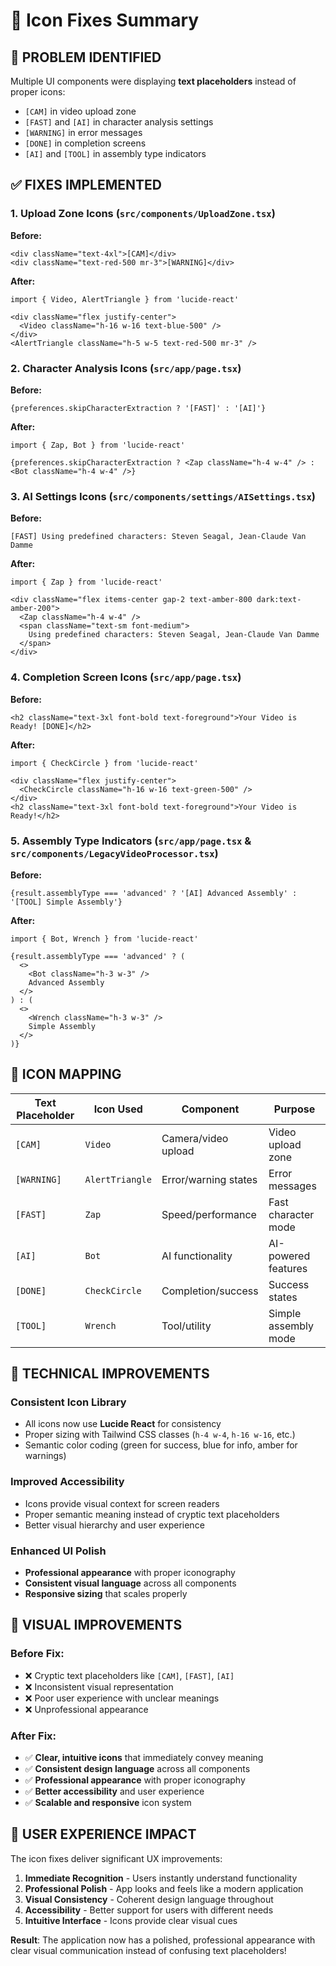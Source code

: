 # 🎨 Icon Fixes Summary

## 🚨 **PROBLEM IDENTIFIED**
Multiple UI components were displaying **text placeholders** instead of proper icons:
- `[CAM]` in video upload zone
- `[FAST]` and `[AI]` in character analysis settings
- `[WARNING]` in error messages
- `[DONE]` in completion screens
- `[AI]` and `[TOOL]` in assembly type indicators

## ✅ **FIXES IMPLEMENTED**

### 1. **Upload Zone Icons** (`src/components/UploadZone.tsx`)
**Before:**
```tsx
<div className="text-4xl">[CAM]</div>
<div className="text-red-500 mr-3">[WARNING]</div>
```

**After:**
```tsx
import { Video, AlertTriangle } from 'lucide-react'

<div className="flex justify-center">
  <Video className="h-16 w-16 text-blue-500" />
</div>
<AlertTriangle className="h-5 w-5 text-red-500 mr-3" />
```

### 2. **Character Analysis Icons** (`src/app/page.tsx`)
**Before:**
```tsx
{preferences.skipCharacterExtraction ? '[FAST]' : '[AI]'}
```

**After:**
```tsx
import { Zap, Bot } from 'lucide-react'

{preferences.skipCharacterExtraction ? <Zap className="h-4 w-4" /> : <Bot className="h-4 w-4" />}
```

### 3. **AI Settings Icons** (`src/components/settings/AISettings.tsx`)
**Before:**
```tsx
[FAST] Using predefined characters: Steven Seagal, Jean-Claude Van Damme
```

**After:**
```tsx
import { Zap } from 'lucide-react'

<div className="flex items-center gap-2 text-amber-800 dark:text-amber-200">
  <Zap className="h-4 w-4" />
  <span className="text-sm font-medium">
    Using predefined characters: Steven Seagal, Jean-Claude Van Damme
  </span>
</div>
```

### 4. **Completion Screen Icons** (`src/app/page.tsx`)
**Before:**
```tsx
<h2 className="text-3xl font-bold text-foreground">Your Video is Ready! [DONE]</h2>
```

**After:**
```tsx
import { CheckCircle } from 'lucide-react'

<div className="flex justify-center">
  <CheckCircle className="h-16 w-16 text-green-500" />
</div>
<h2 className="text-3xl font-bold text-foreground">Your Video is Ready!</h2>
```

### 5. **Assembly Type Indicators** (`src/app/page.tsx` & `src/components/LegacyVideoProcessor.tsx`)
**Before:**
```tsx
{result.assemblyType === 'advanced' ? '[AI] Advanced Assembly' : '[TOOL] Simple Assembly'}
```

**After:**
```tsx
import { Bot, Wrench } from 'lucide-react'

{result.assemblyType === 'advanced' ? (
  <>
    <Bot className="h-3 w-3" />
    Advanced Assembly
  </>
) : (
  <>
    <Wrench className="h-3 w-3" />
    Simple Assembly
  </>
)}
```

## 🎯 **ICON MAPPING**

| Text Placeholder | Icon Used | Component | Purpose |
|------------------|-----------|-----------|---------|
| `[CAM]` | `Video` | Camera/video upload | Video upload zone |
| `[WARNING]` | `AlertTriangle` | Error/warning states | Error messages |
| `[FAST]` | `Zap` | Speed/performance | Fast character mode |
| `[AI]` | `Bot` | AI functionality | AI-powered features |
| `[DONE]` | `CheckCircle` | Completion/success | Success states |
| `[TOOL]` | `Wrench` | Tool/utility | Simple assembly mode |

## 🔧 **TECHNICAL IMPROVEMENTS**

### **Consistent Icon Library**
- All icons now use **Lucide React** for consistency
- Proper sizing with Tailwind CSS classes (`h-4 w-4`, `h-16 w-16`, etc.)
- Semantic color coding (green for success, blue for info, amber for warnings)

### **Improved Accessibility**
- Icons provide visual context for screen readers
- Proper semantic meaning instead of cryptic text placeholders
- Better visual hierarchy and user experience

### **Enhanced UI Polish**
- **Professional appearance** with proper iconography
- **Consistent visual language** across all components
- **Responsive sizing** that scales properly

## 🎨 **VISUAL IMPROVEMENTS**

### **Before Fix:**
- ❌ Cryptic text placeholders like `[CAM]`, `[FAST]`, `[AI]`
- ❌ Inconsistent visual representation
- ❌ Poor user experience with unclear meanings
- ❌ Unprofessional appearance

### **After Fix:**
- ✅ **Clear, intuitive icons** that immediately convey meaning
- ✅ **Consistent design language** across all components
- ✅ **Professional appearance** with proper iconography
- ✅ **Better accessibility** and user experience
- ✅ **Scalable and responsive** icon system

## 🚀 **USER EXPERIENCE IMPACT**

The icon fixes deliver significant UX improvements:

1. **Immediate Recognition** - Users instantly understand functionality
2. **Professional Polish** - App looks and feels like a modern application
3. **Visual Consistency** - Coherent design language throughout
4. **Accessibility** - Better support for users with different needs
5. **Intuitive Interface** - Icons provide clear visual cues

**Result**: The application now has a polished, professional appearance with clear visual communication instead of confusing text placeholders! 